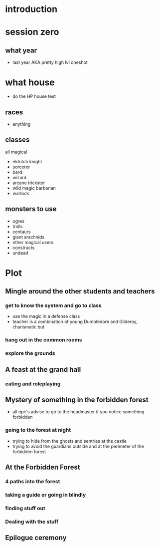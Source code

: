 # introduction
# session zero
## what year
- last year AKA pretty high lvl oneshot
# what house
- do the HP house test
## races
- anything
## classes
all magical
- eldritch knight
- sorcerer
- bard
- wizard
- arcane trickster
- wild magic barbarian
- warlock
## monsters to use
- ogres
- trolls
- centaurs
- giant arachnids
- other magical users
- constructs
- undead
# Plot
## Mingle around the other students and teachers
### get to know the system and go to class
- use the magic in a defense class
- teacher is a combination of young Dumbledore and Gilderoy, charismatic but 
### hang out in the common rooms
### explore the grounds
## A feast at the grand hall
### eating and roleplaying
## Mystery of something in the forbidden forest
- all npc's advise to go to the headmaster if you notice something forbidden
### going to the forest at night
- trying to hide from the ghosts and sentries at the castle
- trying to avoid the guardians outside and at the perimeter of the forbidden forest
## At the Forbidden Forest
### 4 paths into the forest
### taking a guide or going in blindly
### finding stuff out
### Dealing with the stuff
## Epilogue ceremony
